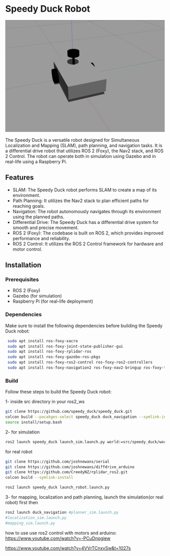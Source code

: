 # Speedy Duck Robot

![Speedy Duck](speedy_duck_gazebo.png)

The Speedy Duck is a versatile robot designed for Simultaneous Localization and Mapping (SLAM), path planning, and navigation tasks. It is a differential drive robot that utilizes ROS 2 (Foxy), the Nav2 stack, and ROS 2 Control. The robot can operate both in simulation using Gazebo and in real-life using a Raspberry Pi.

## Features

- SLAM: The Speedy Duck robot performs SLAM to create a map of its environment.
- Path Planning: It utilizes the Nav2 stack to plan efficient paths for reaching goals.
- Navigation: The robot autonomously navigates through its environment using the planned paths.
- Differential Drive: The Speedy Duck has a differential drive system for smooth and precise movement.
- ROS 2 (Foxy): The codebase is built on ROS 2, which provides improved performance and reliability.
- ROS 2 Control: It utilizes the ROS 2 Control framework for hardware and motor control.

## Installation

### Prerequisites

- ROS 2 (Foxy)
- Gazebo (for simulation)
- Raspberry Pi (for real-life deployment)

### Dependencies

Make sure to install the following dependencies before building the Speedy Duck robot:

```bash
 sudo apt install ros-foxy-xacro
 sudo apt install ros-foxy-joint-state-publisher-gui
 sudo apt install ros-foxy-rplidar-ros
 sudo apt install ros-foxy-gazebo-ros-pkgs
 sudo apt install ros-foxy-ros2-control ros-foxy-ros2-controllers
 sudo apt install ros-foxy-navigation2 ros-foxy-nav2-bringup ros-foxy-turtlebot3
 ```
 
 ### Build

 Follow these steps to build the Speedy Duck robot:

 1- inside src directory in your ros2_ws
 ```bash
 git clone https://github.com/speedy_duck/speedy_duck.git
colcon build --pacakges-select speedy_duck duck_navigation --symlink-install
source install/setup.bash 
 ```
 2- for simulation
 ```bash
 ros2 launch speedy_duck launch_sim.launch.py world:=src/speedy_duck/worlds/obstacles.world rviz:=true #default is false for rviz #world:=<path_to_your world>
 ```
for real robot
```bash
git clone https://github.com/joshnewans/serial
git clone https://github.com/joshnewans/diffdrive_arduino
git clone https://github.com/CreedyNZ/rplidar_ros2.git
colcon build --symlink-install
```
```bash
ros2 launch speedy_duck launch_robot.launch.py
```
3- for mapping, localization and path planning, launch the simulation(or real robot) first then 
```bash
ros2 launch duck_navigation #planner_sim.launch.py
#localization_sim.launch.py
#mapping_sim.launch.py
```
 how to use use ros2 control with motors and arduino:
 https://www.youtube.com/watch?v=-PCuDnpgiew
 
 https://www.youtube.com/watch?v=4VVrTCnxvSw&t=1027s
